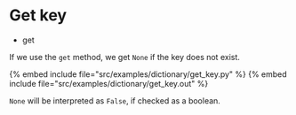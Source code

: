 # Get key

* get

If we use the `get` method, we get `None` if the key does not exist.

{% embed include file="src/examples/dictionary/get_key.py" %}
{% embed include file="src/examples/dictionary/get_key.out" %}

`None` will be interpreted as `False`, if checked as a boolean.


